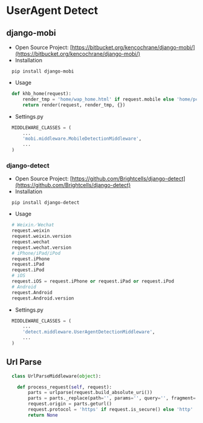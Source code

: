 # UserAgent Detect

## django-mobi

* Open Source Project: [https://bitbucket.org/kencochrane/django-mobi/](https://bitbucket.org/kencochrane/django-mobi/)
* Installation
```shell
  pip install django-mobi
```
* Usage
```python
  def khb_home(request):
      render_tmp = 'home/wap_home.html' if request.mobile else 'home/pc_home.html'
      return render(request, render_tmp, {})
```
* Settings.py
```python
  MIDDLEWARE_CLASSES = (
      ...
      'mobi.middleware.MobileDetectionMiddleware',
      ...
  )
```
### django-detect

* Open Source Project: [https://github.com/Brightcells/django-detect](https://github.com/Brightcells/django-detect)
* Installation
```shell
  pip install django-detect
```
* Usage
```python
  # Weixin／Wechat
  request.weixin
  request.weixin.version
  request.wechat
  request.wechat.version
  # iPhone/iPad/iPod
  request.iPhone
  request.iPad
  request.iPod
  # iOS
  request.iOS = request.iPhone or request.iPad or request.iPod
  # Android
  request.Android
  request.Android.version
```
* Settings.py
```python
  MIDDLEWARE_CLASSES = (
      ...
      'detect.middleware.UserAgentDetectionMiddleware',
      ...
  )
```

## Url Parse
```python
  class UrlParseMiddleware(object):

    def process_request(self, request):
        parts = urlparse(request.build_absolute_uri())
        parts = parts._replace(path='', params='', query='', fragment='')
        request.origin = parts.geturl()
        request.protocol = 'https' if request.is_secure() else 'http'
        return None
```
  ​

  ​